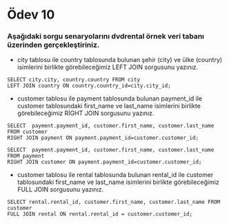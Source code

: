 # Ödev 10
### Aşağıdaki sorgu senaryolarını dvdrental örnek veri tabanı üzerinden gerçekleştiriniz.

- city tablosu ile country tablosunda bulunan şehir (city) ve ülke (country) isimlerini birlikte görebileceğimiz LEFT JOIN sorgusunu yazınız.
```
SELECT city.city, country.country FROM city
LEFT JOIN country ON country.country_id=city.city_id;
```

- customer tablosu ile payment tablosunda bulunan payment_id ile customer tablosundaki first_name ve last_name isimlerini birlikte görebileceğimiz RİGHT JOIN sorgusunu yazınız.
```
SELECT  payment.payment_id, customer.first_name, customer.last_name  FROM customer
RIGHT JOIN payment ON payment.payment_id=customer.customer_id;

SELECT  payment.payment_id, customer.first_name, customer.last_name  FROM payment
RIGHT JOIN customer ON payment.payment_id=customer.customer_id;
```

- customer tablosu ile rental tablosunda bulunan rental_id ile customer tablosundaki first_name ve last_name isimlerini birlikte görebileceğimiz FULL JOIN sorgusunu yazınız.
```
SELECT rental.rental_id, customer.first_name, customer.last_name FROM customer
FULL JOIN rental ON rental.rental_id = customer.customer_id;
```

